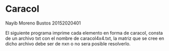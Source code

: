 # Caracol
Nayib Moreno Bustos 20152020401

El siguiente programa imprime cada elemento en forma de caracol, consta de un archivo txt con el nombre de caracol4x4.txt, la matriz que se cree en dicho archivo debe ser de nxn o no sera posible resolverlo.
